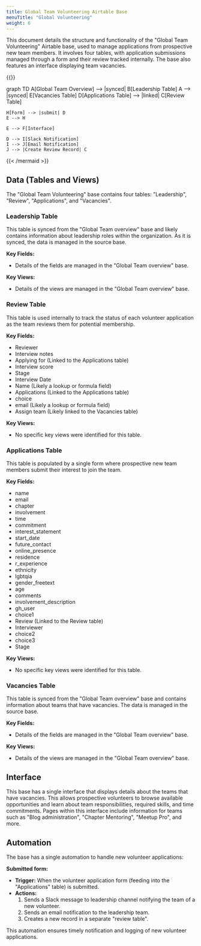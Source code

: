 ```yaml
---
title: Global Team Volunteering Airtable Base
menuTitle: "Global Volunteering"
weight: 6
---
```


This document details the structure and functionality of the "Global Team Volunteering" Airtable base, used to manage applications from prospective new team members.
It involves four tables, with application submissions managed through a form and their review tracked internally.
The base also features an interface displaying team vacancies.

{{<mermaid  align="left">}}

graph TD
A[Global Team Overview] --> |synced| B[Leadership Table]
A --> |synced| E[Vacancies Table]
D[Applications Table] --> |linked| C[Review Table]

    H[Form] --> |submit| D
    E --> H

    E --> F[Interface]

    D --> I[Slack Notification]
    I --> J[Email Notification]
    J --> |Create Review Record| C

{{< /mermaid >}}

## Data (Tables and Views)

The "Global Team Volunteering" base contains four tables: "Leadership", "Review", "Applications", and "Vacancies".

### Leadership Table

This table is synced from the "Global Team overview" base and likely contains information about leadership roles within the organization. As it is synced, the data is managed in the source base.

**Key Fields:**

- Details of the fields are managed in the "Global Team overview" base.

**Key Views:**

- Details of the views are managed in the "Global Team overview" base.

### Review Table

This table is used internally to track the status of each volunteer application as the team reviews them for potential membership.

**Key Fields:**

- Reviewer
- Interview notes
- Applying for (Linked to the Applications table)
- Interview score
- Stage
- Interview Date
- Name (Likely a lookup or formula field)
- Applications (Linked to the Applications table)
- choice
- email (Likely a lookup or formula field)
- Assign team (Likely linked to the Vacancies table)

**Key Views:**

- No specific key views were identified for this table.

### Applications Table

This table is populated by a single form where prospective new team members submit their interest to join the team.

**Key Fields:**

- name
- email
- chapter
- involvement
- time
- commitment
- interest_statement
- start_date
- future_contact
- online_presence
- residence
- r_experience
- ethnicity
- lgbtqia
- gender_freetext
- age
- comments
- involvement_description
- gh_user
- choice1
- Review (Linked to the Review table)
- Interviewer
- choice2
- choice3
- Stage

**Key Views:**

- No specific key views were identified for this table.

### Vacancies Table

This table is synced from the "Global Team overview" base and contains information about teams that have vacancies. The data is managed in the source base.

**Key Fields:**

- Details of the fields are managed in the "Global Team overview" base.

**Key Views:**

- Details of the views are managed in the "Global Team overview" base.

## Interface

This base has a single interface that displays details about the teams that have vacancies. This allows prospective volunteers to browse available opportunities and learn about team responsibilities, required skills, and time commitments. Pages within this interface include information for teams such as "Blog administration", "Chapter Mentoring", "Meetup Pro", and more.

## Automation

The base has a single automation to handle new volunteer applications:

**Submitted form:**

- **Trigger:** When the volunteer application form (feeding into the "Applications" table) is submitted.
- **Actions:**
  1. Sends a Slack message to leadership channel notifying the team of a new volunteer.
  2. Sends an email notification to the leadership team.
  3. Creates a new record in a separate "review table".

This automation ensures timely notification and logging of new volunteer applications.
